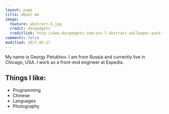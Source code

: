 ```yaml
---
layout: page
title: About me
image:
  feature: abstract-5.jpg
  credit: dargadgetz
  creditlink: http://www.dargadgetz.com/ios-7-abstract-wallpaper-pack-for-iphone-5-and-ipod-touch-retina/
comments: false
modified: 2017-05-17
---
```


My name is Georgy Petukhov. I am from Russia and currently live in Chicago, USA. I work as a front-end engineer at Expedia.

## Things I like:

* Programming
* Chinese
* Languages
* Photography

[^1]: Example: *domain.com/category-name/post-title*